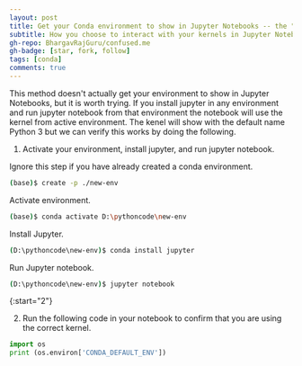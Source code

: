 ```yaml
---
layout: post
title: Get your Conda environment to show in Jupyter Notebooks -- the "My Way"
subtitle: How you choose to interact with your kernels in Jupyter Notebook
gh-repo: BhargavRajGuru/confused.me
gh-badge: [star, fork, follow]
tags: [conda]
comments: true
---
```


This method doesn't actually get your environment to show in Jupyter Notebooks, but it is worth trying. If you install jupyter in any environment and run jupyter notebook from that environment the notebook will use the kernel from active environment. The kenel will show with the default name Python 3 but we can verify this works by doing the following.

1. Activate your environment, install jupyter, and run jupyter notebook.

Ignore this step if you have already created a conda environment.

```bash
(base)$ create -p ./new-env
```

Activate environment.

```bash
(base)$ conda activate D:\pythoncode\new-env
```

Install Jupyter.

```bash
(D:\pythoncode\new-env)$ conda install jupyter
```

Run Jupyter notebook.

```bash
(D:\pythoncode\new-env)$ jupyter notebook
```
<p>
{:start="2"}

2. Run the following code in your notebook to confirm that you are using the correct kernel.
</p>

```python
import os
print (os.environ['CONDA_DEFAULT_ENV'])
```

